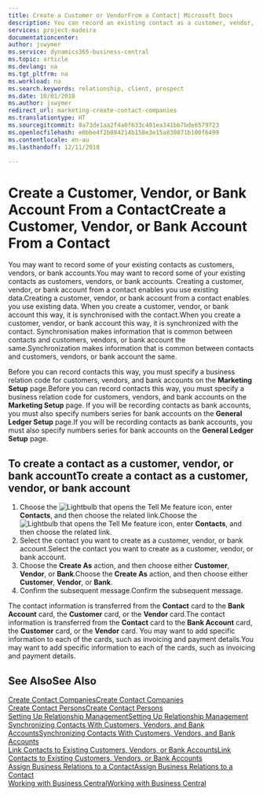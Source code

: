 ```yaml
---
title: Create a Customer or VendorFrom a Contact| Microsoft Docs
description: You can record an existing contact as a customer, vendor, or bank account using existing data and specifying a business relationship.
services: project-madeira
documentationcenter: 
author: jswymer
ms.service: dynamics365-business-central
ms.topic: article
ms.devlang: na
ms.tgt_pltfrm: na
ms.workload: na
ms.search.keywords: relationship, client, prospect
ms.date: 10/01/2018
ms.author: jswymer
redirect_url: marketing-create-contact-companies
ms.translationtype: HT
ms.sourcegitcommit: 8a73de1aa2f4a0f633c401ea341bb7bde6579723
ms.openlocfilehash: e0bbe4f2b084214b158e3e15a830871b100f6499
ms.contentlocale: en-au
ms.lasthandoff: 12/11/2018

---
```

# <a name="create-a-customer-vendor-or-bank-account-from-a-contact"></a><span data-ttu-id="50828-103">Create a Customer, Vendor, or Bank Account From a Contact</span><span class="sxs-lookup"><span data-stu-id="50828-103">Create a Customer, Vendor, or Bank Account From a Contact</span></span>
<span data-ttu-id="50828-104">You may want to record some of your existing contacts as customers, vendors, or bank accounts.</span><span class="sxs-lookup"><span data-stu-id="50828-104">You may want to record some of your existing contacts as customers, vendors, or bank accounts.</span></span> <span data-ttu-id="50828-105">Creating a customer, vendor, or bank account from a contact enables you use existing data.</span><span class="sxs-lookup"><span data-stu-id="50828-105">Creating a customer, vendor, or bank account from a contact enables you use existing data.</span></span> <span data-ttu-id="50828-106">When you create a customer, vendor, or bank account this way, it is synchronised with the contact.</span><span class="sxs-lookup"><span data-stu-id="50828-106">When you create a customer, vendor, or bank account this way, it is synchronized with the contact.</span></span> <span data-ttu-id="50828-107">Synchronisation makes information that is common between contacts and customers, vendors, or bank account the same.</span><span class="sxs-lookup"><span data-stu-id="50828-107">Synchronization makes information that is common between contacts and customers, vendors, or bank account the same.</span></span>

<span data-ttu-id="50828-108">Before you can record contacts this way, you must specify a business relation code for customers, vendors, and bank accounts on the **Marketing Setup** page.</span><span class="sxs-lookup"><span data-stu-id="50828-108">Before you can record contacts this way, you must specify a business relation code for customers, vendors, and bank accounts on the **Marketing Setup** page.</span></span> <span data-ttu-id="50828-109">If you will be recording contacts as bank accounts, you must also specify numbers series for bank accounts on the **General Ledger Setup** page.</span><span class="sxs-lookup"><span data-stu-id="50828-109">If you will be recording contacts as bank accounts, you must also specify numbers series for bank accounts on the **General Ledger Setup** page.</span></span>

## <a name="to-create-a-contact-as-a-customer-vendor-or-bank-account"></a><span data-ttu-id="50828-110">To create a contact as a customer, vendor, or bank account</span><span class="sxs-lookup"><span data-stu-id="50828-110">To create a contact as a customer, vendor, or bank account</span></span>
1. <span data-ttu-id="50828-111">Choose the ![Lightbulb that opens the Tell Me feature](media/ui-search/search_small.png "Tell me what you want to do") icon, enter **Contacts**, and then choose the related link.</span><span class="sxs-lookup"><span data-stu-id="50828-111">Choose the ![Lightbulb that opens the Tell Me feature](media/ui-search/search_small.png "Tell me what you want to do") icon, enter **Contacts**, and then choose the related link.</span></span>
2. <span data-ttu-id="50828-112">Select the contact you want to create as a customer, vendor, or bank account.</span><span class="sxs-lookup"><span data-stu-id="50828-112">Select the contact you want to create as a customer, vendor, or bank account.</span></span>
3. <span data-ttu-id="50828-113">Choose the **Create As** action, and then choose either **Customer**, **Vendor**, or **Bank**.</span><span class="sxs-lookup"><span data-stu-id="50828-113">Choose the **Create As** action, and then choose either **Customer**, **Vendor**, or **Bank**.</span></span>
4. <span data-ttu-id="50828-114">Confirm the subsequent message.</span><span class="sxs-lookup"><span data-stu-id="50828-114">Confirm the subsequent message.</span></span>

<span data-ttu-id="50828-115">The contact information is transferred from the **Contact** card to the **Bank Account** card, the **Customer** card, or the **Vendor** card.</span><span class="sxs-lookup"><span data-stu-id="50828-115">The contact information is transferred from the **Contact** card to the **Bank Account** card, the **Customer** card, or the **Vendor** card.</span></span> <span data-ttu-id="50828-116">You may want to add specific information to each of the cards, such as invoicing and payment details.</span><span class="sxs-lookup"><span data-stu-id="50828-116">You may want to add specific information to each of the cards, such as invoicing and payment details.</span></span>

## <a name="see-also"></a><span data-ttu-id="50828-117">See Also</span><span class="sxs-lookup"><span data-stu-id="50828-117">See Also</span></span>
[<span data-ttu-id="50828-118">Create Contact Companies</span><span class="sxs-lookup"><span data-stu-id="50828-118">Create Contact Companies</span></span>](marketing-create-contact-companies.md)  
[<span data-ttu-id="50828-119">Create Contact Persons</span><span class="sxs-lookup"><span data-stu-id="50828-119">Create Contact Persons</span></span>](marketing-create-contact-persons.md)  
[<span data-ttu-id="50828-120">Setting Up Relationship Management</span><span class="sxs-lookup"><span data-stu-id="50828-120">Setting Up Relationship Management</span></span>](marketing-setup-marketing.md)  
[<span data-ttu-id="50828-121">Synchronizing Contacts With Customers, Vendors, and Bank Accounts</span><span class="sxs-lookup"><span data-stu-id="50828-121">Synchronizing Contacts With Customers, Vendors, and Bank Accounts</span></span>](marketing-synchronize-contacts-customers-vendors-bank-accounts.md)  
[<span data-ttu-id="50828-122">Link Contacts to Existing Customers, Vendors, or Bank Accounts</span><span class="sxs-lookup"><span data-stu-id="50828-122">Link Contacts to Existing Customers, Vendors, or Bank Accounts</span></span>](marketing-how-link-contact.md)  
[<span data-ttu-id="50828-123">Assign Business Relations to a Contact</span><span class="sxs-lookup"><span data-stu-id="50828-123">Assign Business Relations to a Contact</span></span>](marketing-business-relations.md#AssignBusRelContact)  
[<span data-ttu-id="50828-124">Working with Business Central</span><span class="sxs-lookup"><span data-stu-id="50828-124">Working with Business Central</span></span>](ui-work-product.md)

